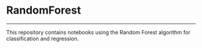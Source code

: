# RandomForest
---

This repository contains notebooks using the Random Forest algorithm for classification and regression.
